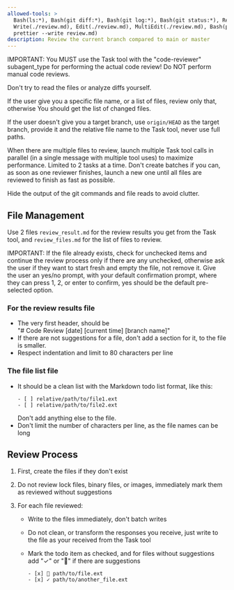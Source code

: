 ```yaml
---
allowed-tools: >
  Bash(ls:*), Bash(git diff:*), Bash(git log:*), Bash(git status:*), Read,
  Write(./review.md), Edit(./review.md), MultiEdit(./review.md), Bash(pnpm dlx
  prettier --write review.md)
description: Review the current branch compared to main or master
---
```


IMPORTANT: You MUST use the Task tool with the "code-reviewer" subagent_type for
performing the actual code review! Do NOT perform manual code reviews.

Don't try to read the files or analyze diffs yourself.

If the user give you a specific file name, or a list of files, review only that,
otherwise You should get the list of changed files.

If the user doesn't give you a target branch, use `origin/HEAD` as the target
branch, provide it and the relative file name to the Task tool, never use full
paths.

When there are multiple files to review, launch multiple Task tool calls in
parallel (in a single message with multiple tool uses) to maximize performance.
Limited to 2 tasks at a time. Don't create batches if you can, as soon as one
reviewer finishes, launch a new one until all files are reviewed to finish as
fast as possible.

Hide the output of the git commands and file reads to avoid clutter.

## File Management

Use 2 files `review_result.md` for the review results you get from the Task
tool, and `review_files.md` for the list of files to review.

IMPORTANT: If the file already exists, check for unchecked items and continue
the review process only if there are any unchecked, otherwise ask the user if
they want to start fresh and empty the file, not remove it. Give the user an
yes/no prompt, with your default confirmation prompt, where they can press 1, 2,
or enter to confirm, yes should be the default pre-selected option.

### For the review results file

- The very first header, should be  
  "# Code Review [date] [current time] [branch name]"
- If there are not suggestions for a file, don't add a section for it, to the
  file is smaller.
- Respect indentation and limit to 80 characters per line

### The file list file

- It should be a clean list with the Markdown todo list format, like this:
  ```
  - [ ] relative/path/to/file1.ext
  - [ ] relative/path/to/file2.ext
  ```
  Don't add anything else to the file.
- Don't limit the number of characters per line, as the file names can be long

## Review Process

1. First, create the files if they don't exist

2. Do not review lock files, binary files, or images, immediately mark them as
   reviewed without suggestions

3. For each file reviewed:
   - Write to the files immediately, don't batch writes
   - Do not clean, or transform the responses you receive, just write to the
     file as your received from the Task tool
   - Mark the todo item as checked, and for files without suggestions add "✓" or
     "󰟶" if there are suggestions

     ```
     - [x] 󰟶 path/to/file.ext
     - [x] ✓ path/to/another_file.ext
     ```
